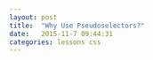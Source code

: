 ```yaml
---
layout: post
title:  "Why Use Pseudoselectors?"
date:   2015-11-7 09:44:31
categories: lessons css
---
```


